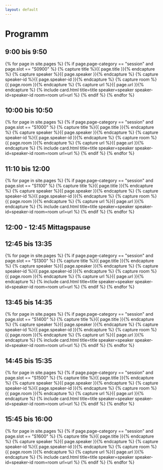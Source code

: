 ```yaml
---
layout: default
---
```


# Programm

## 9:00 bis 9:50

<div class="card-deck">
{% for page in site.pages %}
	{% if page.page-category == "session" and page.slot == "S0900" %}
        {% capture title %}{{ page.title }}{% endcapture %}
        {% capture speaker %}{{ page.speaker }}{% endcapture %}
        {% capture speaker-id %}{{ page.speaker-id }}{% endcapture %}
        {% capture room %}{{ page.room }}{% endcapture %}
        {% capture url %}{{ page.url }}{% endcapture %}
{% include card.html title=title speaker=speaker speaker-id=speaker-id room=room url=url  %}
	{% endif %}
{% endfor %}
</div>

## 10:00 bis 10:50

<div class="card-deck">
{% for page in site.pages %}
	{% if page.page-category == "session" and page.slot == "S1000" %}
        {% capture title %}{{ page.title }}{% endcapture %}
        {% capture speaker %}{{ page.speaker }}{% endcapture %}
        {% capture speaker-id %}{{ page.speaker-id }}{% endcapture %}
        {% capture room %}{{ page.room }}{% endcapture %}
        {% capture url %}{{ page.url }}{% endcapture %}
{% include card.html title=title speaker=speaker speaker-id=speaker-id room=room url=url  %}
	{% endif %}
{% endfor %}
</div>

## 11:10 bis 12:00

<div class="card-deck">
{% for page in site.pages %}
	{% if page.page-category == "session" and page.slot == "S1100" %}
        {% capture title %}{{ page.title }}{% endcapture %}
        {% capture speaker %}{{ page.speaker }}{% endcapture %}
        {% capture speaker-id %}{{ page.speaker-id }}{% endcapture %}
        {% capture room %}{{ page.room }}{% endcapture %}
        {% capture url %}{{ page.url }}{% endcapture %}
{% include card.html title=title speaker=speaker speaker-id=speaker-id room=room url=url  %}
	{% endif %}
{% endfor %}
</div>

## 12:00 - 12:45 Mittagspause

## 12:45 bis 13:35

<div class="card-deck">
{% for page in site.pages %}
	{% if page.page-category == "session" and page.slot == "S1300" %}
        {% capture title %}{{ page.title }}{% endcapture %}
        {% capture speaker %}{{ page.speaker }}{% endcapture %}
        {% capture speaker-id %}{{ page.speaker-id }}{% endcapture %}
        {% capture room %}{{ page.room }}{% endcapture %}
        {% capture url %}{{ page.url }}{% endcapture %}
{% include card.html title=title speaker=speaker speaker-id=speaker-id room=room url=url  %}
	{% endif %}
{% endfor %}
</div>

## 13:45 bis 14:35

<div class="card-deck">
{% for page in site.pages %}
	{% if page.page-category == "session" and page.slot == "S1400" %}
        {% capture title %}{{ page.title }}{% endcapture %}
        {% capture speaker %}{{ page.speaker }}{% endcapture %}
        {% capture speaker-id %}{{ page.speaker-id }}{% endcapture %}
        {% capture room %}{{ page.room }}{% endcapture %}
        {% capture url %}{{ page.url }}{% endcapture %}
{% include card.html title=title speaker=speaker speaker-id=speaker-id room=room url=url  %}
	{% endif %}
{% endfor %}
</div>

## 14:45 bis 15:35

<div class="card-deck">
{% for page in site.pages %}
	{% if page.page-category == "session" and page.slot == "S1500" %}
        {% capture title %}{{ page.title }}{% endcapture %}
        {% capture speaker %}{{ page.speaker }}{% endcapture %}
        {% capture speaker-id %}{{ page.speaker-id }}{% endcapture %}
        {% capture room %}{{ page.room }}{% endcapture %}
        {% capture url %}{{ page.url }}{% endcapture %}
{% include card.html title=title speaker=speaker speaker-id=speaker-id room=room url=url  %}
	{% endif %}
{% endfor %}
</div>

## 15:45 bis 16:00

<div class="card-deck">
{% for page in site.pages %}
	{% if page.page-category == "session" and page.slot == "S1600" %}
        {% capture title %}{{ page.title }}{% endcapture %}
        {% capture speaker %}{{ page.speaker }}{% endcapture %}
        {% capture speaker-id %}{{ page.speaker-id }}{% endcapture %}
        {% capture room %}{{ page.room }}{% endcapture %}
        {% capture url %}{{ page.url }}{% endcapture %}
{% include card.html title=title speaker=speaker speaker-id=speaker-id room=room url=url  %}
	{% endif %}
{% endfor %}
</div>